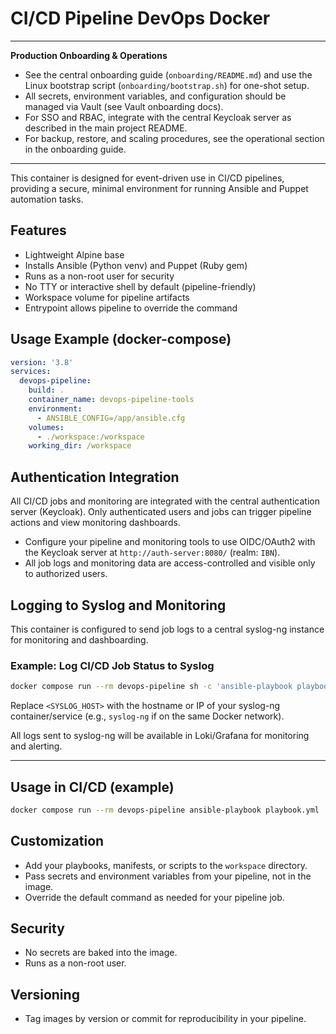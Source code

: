 # CI/CD Pipeline DevOps Docker

---
**Production Onboarding & Operations**

- See the central onboarding guide (`onboarding/README.md`) and use the Linux bootstrap script (`onboarding/bootstrap.sh`) for one-shot setup.
- All secrets, environment variables, and configuration should be managed via Vault (see Vault onboarding docs).
- For SSO and RBAC, integrate with the central Keycloak server as described in the main project README.
- For backup, restore, and scaling procedures, see the operational section in the onboarding guide.

---

This container is designed for event-driven use in CI/CD pipelines, providing a secure, minimal environment for running Ansible and Puppet automation tasks.

## Features
- Lightweight Alpine base
- Installs Ansible (Python venv) and Puppet (Ruby gem)
- Runs as a non-root user for security
- No TTY or interactive shell by default (pipeline-friendly)
- Workspace volume for pipeline artifacts
- Entrypoint allows pipeline to override the command

## Usage Example (docker-compose)
```yaml
version: '3.8'
services:
  devops-pipeline:
    build: .
    container_name: devops-pipeline-tools
    environment:
      - ANSIBLE_CONFIG=/app/ansible.cfg
    volumes:
      - ./workspace:/workspace
    working_dir: /workspace
```



## Authentication Integration

All CI/CD jobs and monitoring are integrated with the central authentication server (Keycloak). Only authenticated users and jobs can trigger pipeline actions and view monitoring dashboards.

- Configure your pipeline and monitoring tools to use OIDC/OAuth2 with the Keycloak server at `http://auth-server:8080/` (realm: `IBN`).
- All job logs and monitoring data are access-controlled and visible only to authorized users.

## Logging to Syslog and Monitoring

This container is configured to send job logs to a central syslog-ng instance for monitoring and dashboarding.

### Example: Log CI/CD Job Status to Syslog
```sh
docker compose run --rm devops-pipeline sh -c 'ansible-playbook playbook.yml 2>&1 | tee job.log | logger -n <SYSLOG_HOST> -P 514 -t ci-cd-job'
```
Replace `<SYSLOG_HOST>` with the hostname or IP of your syslog-ng container/service (e.g., `syslog-ng` if on the same Docker network).

All logs sent to syslog-ng will be available in Loki/Grafana for monitoring and alerting.

---
## Usage in CI/CD (example)
```sh
docker compose run --rm devops-pipeline ansible-playbook playbook.yml
```

## Customization
- Add your playbooks, manifests, or scripts to the `workspace` directory.
- Pass secrets and environment variables from your pipeline, not in the image.
- Override the default command as needed for your pipeline job.

## Security
- No secrets are baked into the image.
- Runs as a non-root user.

## Versioning
- Tag images by version or commit for reproducibility in your pipeline.
